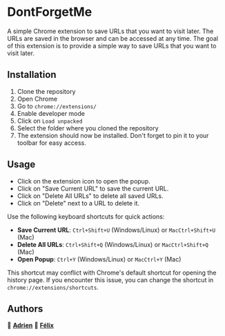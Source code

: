 # DontForgetMe

A simple Chrome extension to save URLs that you want to visit later. The URLs are saved in the browser and can be accessed at any time. The goal of this extension is to provide a simple way to save URLs that you want to visit later.

## Installation

1. Clone the repository
2. Open Chrome
3. Go to `chrome://extensions/`
4. Enable developer mode
5. Click on `Load unpacked`
6. Select the folder where you cloned the repository
7. The extension should now be installed. Don't forget to pin it to your toolbar for easy access.

## Usage
- Click on the extension icon to open the popup.
- Click on "Save Current URL" to save the current URL.
- Click on "Delete All URLs" to delete all saved URLs.
- Click on "Delete" next to a URL to delete it.

Use the following keyboard shortcuts for quick actions:
- **Save Current URL**: `Ctrl+Shift+U` (Windows/Linux) or `MacCtrl+Shift+U` (Mac)
- **Delete All URLs**: `Ctrl+Shift+Q` (Windows/Linux) or `MacCtrl+Shift+Q` (Mac)
- **Open Popup**: `Ctrl+Y` (Windows/Linux) or `MacCtrl+Y` (Mac)

This shortcut may conflict with Chrome's default shortcut for opening the history page. If you encounter this issue, you can change the shortcut in `chrome://extensions/shortcuts`.

## Authors

👤 **[Adrien](https://github.com/adgclvs)**
👤 **[Félix](https://github.com/tourlat)**